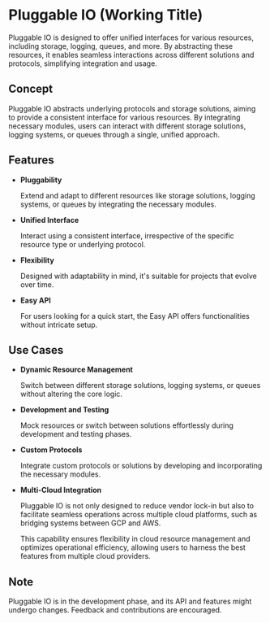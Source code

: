 # Pluggable IO (Working Title)

Pluggable IO is designed to offer unified interfaces for various resources, including storage, logging, queues, and more.
By abstracting these resources, it enables seamless interactions across different solutions and protocols, simplifying integration and usage.

## Concept

Pluggable IO abstracts underlying protocols and storage solutions, aiming to provide a consistent interface for various resources.
By integrating necessary modules, users can interact with different storage solutions, logging systems, or queues through a single, unified approach.

## Features

- **Pluggability**

  Extend and adapt to different resources like storage solutions, logging systems, or queues by integrating the necessary modules.

- **Unified Interface**

  Interact using a consistent interface, irrespective of the specific resource type or underlying protocol.

- **Flexibility**

  Designed with adaptability in mind, it's suitable for projects that evolve over time.

- **Easy API**

  For users looking for a quick start, the Easy API offers functionalities without intricate setup.

## Use Cases

- **Dynamic Resource Management**

  Switch between different storage solutions, logging systems, or queues without altering the core logic.

- **Development and Testing**

  Mock resources or switch between solutions effortlessly during development and testing phases.

- **Custom Protocols**

  Integrate custom protocols or solutions by developing and incorporating the necessary modules.

- **Multi-Cloud Integration**

  Pluggable IO is not only designed to reduce vendor lock-in but also to facilitate seamless operations across multiple cloud platforms,
  such as bridging systems between GCP and AWS.

  This capability ensures flexibility in cloud resource management and optimizes operational efficiency,
  allowing users to harness the best features from multiple cloud providers.

## Note

Pluggable IO is in the development phase, and its API and features might undergo changes. Feedback and contributions are encouraged.
